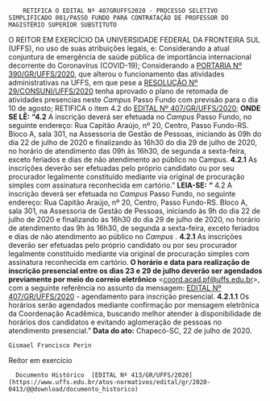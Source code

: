         RETIFICA O EDITAL Nº 407GRUFFS2020 - PROCESSO SELETIVO SIMPLIFICADO 001/PASSO FUNDO PARA CONTRATAÇÃO DE PROFESSOR DO MAGISTÉRIO SUPERIOR SUBSTITUTO  

 O REITOR EM EXERCÍCIO DA UNIVERSIDADE FEDERAL DA FRONTEIRA SUL (UFFS), no uso de suas atribuições legais, e: Considerando a atual conjuntura de emergência de saúde pública de importância internacional decorrente do Coronavírus (COVID-19); Considerando a [PORTARIA Nº 390/GR/UFFS/2020](https://www.uffs.edu.br/atos-normativos/portaria/gr/2020-0390), que alterou o funcionamento das atividades administrativas na UFFS, em que pese a [RESOLUÇÃO Nº 29/CONSUNI/UFFS/2020](https://www.google.com.br/search?q=Resolu%C3%A7%C3%A3o+n%C2%BA+29/CONSUNI/UFFS/2020#spf=1595440134455) tenha aprovado o plano de retomada de atividades presencias neste *Campus*  Passo Fundo com previsão para o dia 10 de agosto; RETIFICA o item 4.2 do [EDITAL Nº 407/GR/UFFS/2020](https://www.uffs.edu.br/atos-normativos/edital/gr/2020-0407);   **ONDE SE LÊ:** **“4.2**  A inscrição deverá ser efetuada no *Campus*  Passo Fundo, no seguinte endereço: Rua Capitão Araújo, nº 20, Centro, Passo Fundo-RS. Bloco A, sala 301, na Assessoria de Gestão de Pessoas, iniciando às 09h do dia 22 de julho de 2020 e finalizando às 16h30 do dia 29 de julho de 2020, no horário de atendimento das 09h às 16h30, de segunda a sexta-feira, exceto feriados e dias de não atendimento ao público no Campus. **4.2.1**  As inscrições deverão ser efetuadas pelo próprio candidato ou por seu procurador legalmente constituído mediante via original de procuração simples com assinatura reconhecida em cartório.”   **LEIA-SE:** **“** 4.2 A inscrição deverá ser efetuada no *Campus*  Passo Fundo, no seguinte endereço: Rua Capitão Araújo, nº 20, Centro, Passo Fundo-RS. Bloco A, sala 301, na Assessoria de Gestão de Pessoas, iniciando às 9h do dia 22 de julho de 2020 e finalizando às 16h30 do dia 29 de julho de 2020, no horário de atendimento das 9h às 16h30, de segunda a sexta-feira, exceto feriados e dias de não atendimento ao público no *Campus* . **4.2.1**  As inscrições deverão ser efetuadas pelo próprio candidato ou por seu procurador legalmente constituído mediante via original de procuração simples com assinatura reconhecida em cartório. **O horário e data para realização de inscrição presencial entre os dias 23 e 29 de julho deverão ser agendados previamente por meio do correio eletrônico** <[coord.acad.pf@uffs.edu.br](mailto:coord.acad.pf@uffs.edu.br)>, com a seguinte referência no assunto da mensagem: [EDITAL Nº 407/GR/UFFS/2020](https://www.uffs.edu.br/atos-normativos/edital/gr/2020-0407) - agendamento para inscrição presencial. **4.2.1.1**  Os horários serão agendados mediante confirmação por mensagem eletrônica da Coordenação Acadêmica, buscando melhor atender à disponibilidade de horários dos candidatos e evitando aglomeração de pessoas no atendimento presencial.”        **Data do ato:** Chapecó-SC, 22 de julho de 2020.   
 

    Gismael Francisco Perin   
 Reitor em exercício 

      Documento Histórico  [EDITAL Nº 413/GR/UFFS/2020](https://www.uffs.edu.br/atos-normativos/edital/gr/2020-0413/@@download/documento_historico)     
      